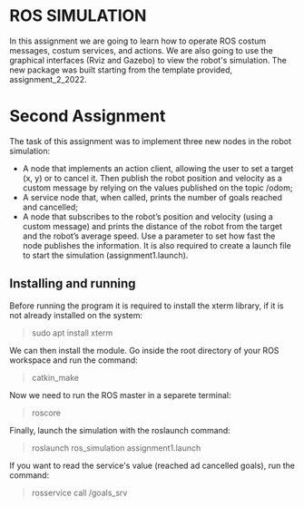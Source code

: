 ROS SIMULATION
===================

In this assignment we are going to learn how to operate ROS costum messages, costum services, and actions. We are also going to use the graphical interfaces (Rviz and Gazebo) to view the robot's simulation. The new package was built starting from the template provided, assignment_2_2022.

Second Assignment
===================
The task of this assignment was to implement three new nodes in the robot simulation:

* A node that implements an action client, allowing the user to set a target (x, y) or to cancel it. Then publish the robot position and velocity as a custom message by relying on the values published on the topic /odom;
* A service node that, when called, prints the number of goals reached and cancelled;
* A node that subscribes to the robot’s position and velocity (using a custom message) and prints the distance of the robot from the target and the robot’s average speed. Use a parameter to set how fast the node publishes the information.
It is also required to create a launch file to start the simulation (assignment1.launch).

Installing and running
-----------------------

Before running the program it is required to install the xterm library, if it is not already installed on the system:

> sudo apt install xterm

We can then install the module. Go inside the root directory of your ROS workspace and run the command:

> catkin_make

Now we need to run the ROS master in a separete terminal:

> roscore

Finally, launch the simulation with the roslaunch command:

> roslaunch ros_simulation assignment1.launch

If you want to read the service's value (reached ad cancelled goals), run the command:

> rosservice call /goals_srv

